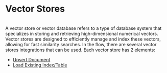 # Vector Stores

\
A vector store or vector database refers to a type of database system that specializes in storing and retrieving high-dimensional numerical vectors. Vector stores are designed to efficiently manage and index these vectors, allowing for fast similarity searches. In the flow, there are several vector stores integrations that can be used. Each vector store has 2 elements:

* ​​​[Upsert Document](../use-cases/web-scrape-qna.md)
* ​[Load Existing Index/Table​](../use-cases/web-scrape-qna.md)

